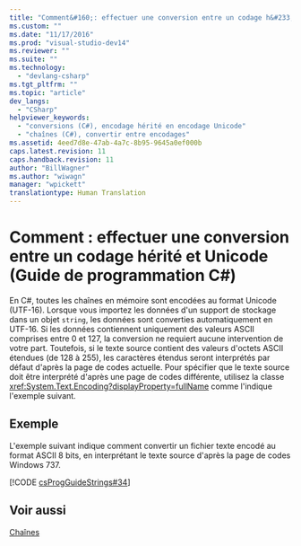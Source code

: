 ```yaml
---
title: "Comment&#160;: effectuer une conversion entre un codage h&#233;rit&#233; et Unicode (Guide de programmation C#) | Microsoft Docs"
ms.custom: ""
ms.date: "11/17/2016"
ms.prod: "visual-studio-dev14"
ms.reviewer: ""
ms.suite: ""
ms.technology: 
  - "devlang-csharp"
ms.tgt_pltfrm: ""
ms.topic: "article"
dev_langs: 
  - "CSharp"
helpviewer_keywords: 
  - "conversions (C#), encodage hérité en encodage Unicode"
  - "chaînes (C#), convertir entre encodages"
ms.assetid: 4eed7d8e-47ab-4a7c-8b95-9645a0ef000b
caps.latest.revision: 11
caps.handback.revision: 11
author: "BillWagner"
ms.author: "wiwagn"
manager: "wpickett"
translationtype: Human Translation
---
```

# Comment&#160;: effectuer une conversion entre un codage h&#233;rit&#233; et Unicode (Guide de programmation C#)
En C\#, toutes les chaînes en mémoire sont encodées au format Unicode \(UTF\-16\).  Lorsque vous importez les données d'un support de stockage dans un objet `string`, les données sont converties automatiquement en UTF\-16.  Si les données contiennent uniquement des valeurs ASCII comprises entre 0 et 127, la conversion ne requiert aucune intervention de votre part.  Toutefois, si le texte source contient des valeurs d'octets ASCII étendues \(de 128 à 255\), les caractères étendus seront interprétés par défaut d'après la page de codes actuelle.  Pour spécifier que le texte source doit être interprété d'après une page de codes différente, utilisez la classe <xref:System.Text.Encoding?displayProperty=fullName> comme l'indique l'exemple suivant.  
  
## Exemple  
 L'exemple suivant indique comment convertir un fichier texte encodé au format ASCII 8 bits, en interprétant le texte source d'après la page de codes Windows 737.  
  
 [!CODE [csProgGuideStrings#34](../CodeSnippet/VS_Snippets_VBCSharp/csProgGuideStrings#34)]  
  
## Voir aussi  
 [Chaînes](../../../csharp/programming-guide/strings/index.md)